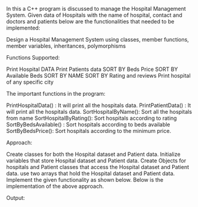 In this a C++ program is discussed to manage the Hospital Management System. Given data of Hospitals with the name of hospital, contact and doctors and patients below are the functionalities that needed to be implemented:


Design a Hospital Management System using 
classes, 
member functions, 
member variables, 
inheritances, 
polymorphisms

Functions Supported:

Print Hospital DATA
Print Patients data
SORT BY Beds Price
SORT BY Available Beds
SORT BY NAME
SORT BY Rating and reviews
Print hospital of any specific city

The important functions in the program:

PrintHospitalData() : It will print all the hospitals data.
PrintPatientData() : It will print all the hospitals data.
SortHospitalByName(): Sort all the hospitals from name
SortHospitalByRating(): Sort hospitals according to rating
SortByBedsAvailable() : Sort hospitals according to beds available
SortByBedsPrice(): Sort hospitals according to the minimum price.

Approach:

Create classes for both the Hospital dataset and Patient data.
Initialize variables that store Hospital dataset and Patient data.
Create Objects for hospitals and Patient classes that access the Hospital dataset and Patient data.
use two arrays that hold the Hospital dataset and Patient data.
Implement the given functionality as shown below.
Below is the implementation of the above approach.



Output: 
